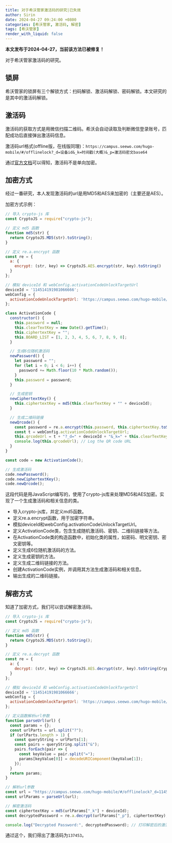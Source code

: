 ```yaml
---
title: 对于希沃管家激活码的研究|已失效
author: Sirin
date: 2024-04-27 09:24:00 +0800
categories: [希沃管家, 激活码, 解密]
tags: [希沃管家]
render_with_liquid: false
---
```


**本文发布于2024-04-27，当前该方法已被修复！**

对于希沃管家激活码的研究。

## 锁屏
希沃管家的锁屏有三个解锁方式：扫码解锁、激活码解锁、密码解锁。本文研究的是其中的激活码解锁。

## 激活码
激活码的获取方式是用微信扫描二维码。希沃会自动读取及判断微信登录账号，匹配成功后直接弹出激活码信息。

激活码url格式(offline版，在线版同理)：`https://campus.seewo.com/hugo-mobile/#/offlinelock?_d=设备id&_k=时间戳(大概)&_p=激活码密文base64`

通过[官方文档](https://help.seewo.com/hugo/X2VZHaFbT3)可以得知，激活码不是单向加密。

## 加密方式
经过一番研究，本人发现激活码的url是用MD5和AES来加密的（主要还是AES）。

加密方式示例：

````js
// 导入 crypto-js 库
const CryptoJS = require("crypto-js");

// 定义 md5 函数
function md5(str) {
  return CryptoJS.MD5(str).toString();
}

// 定义 re.a.encrypt 函数
const re = {
  a: {
    encrypt: (str, key) => CryptoJS.AES.encrypt(str, key).toString()
  }
};

// 模拟 deviceId 和 webConfig.activationCodeUnlockTargetUrl
deviceId = '114514191981066666';
webConfig = {
  activationCodeUnlockTargetUrl: 'https://campus.seewo.com/hugo-mobile/#/offlinelock'
};

class ActivationCode {
  constructor() {
    this.password = null;
    this.clearTextKey = new Date().getTime();
    this.ciphertextKey = "";
    this.BOARD_LIST = [1, 2, 3, 4, 5, 6, 7, 8, 9, 0];
  }

  // 生成6位随机激活码
  newPassword() {
    let password = "";
    for (let i = 0; i < 6; i++) {
      password += Math.floor(10 * Math.random());
    }
    this.password = password;
  }

  // 生成密钥
  newCiphertextKey() {
    this.ciphertextKey = md5(this.clearTextKey + "" + deviceId);
  }

  // 生成二维码链接
  newQrcode() {
    const password = re.a.encrypt(this.password, this.ciphertextKey.toString());
    const t = webConfig.activationCodeUnlockTargetUrl;
    this.qrcodeUrl = t + "?_d=" + deviceId + "&_k=" + this.clearTextKey + "&_p=" + encodeURIComponent(password.toString());
    console.log(this.qrcodeUrl); // Log the QR code URL
  }
}

const code = new ActivationCode();

// 生成激活码
code.newPassword();
code.newCiphertextKey();
code.newQrcode();
````

这段代码是用JavaScript编写的，使用了crypto-js库来处理MD5和AES加密。实现了一个生成激活码和相关信息的类。

 - 导入crypto-js库，并定义md5函数。
 - 定义re.a.encrypt函数，用于加密字符串。
 - 模拟deviceId和webConfig.activationCodeUnlockTargetUrl。
 - 定义ActivationCode类，包含生成随机激活码、密钥、二维码链接等方法。
 - 在ActivationCode类的构造函数中，初始化类的属性，如密码、明文密钥、密文密钥等。
 - 定义生成6位随机激活码的方法。
 - 定义生成密钥的方法。
 - 定义生成二维码链接的方法。
 - 创建ActivationCode实例，并调用其方法生成激活码和相关信息。
 - 输出生成的二维码链接。

## 解密方式
知道了加密方式，我们可以尝试解密激活码。

````js
// 导入 crypto-js 库
const CryptoJS = require("crypto-js");

// 定义 md5 函数
function md5(str) {
  return CryptoJS.MD5(str).toString();
}

// 定义 re.a.decrypt 函数
const re = {
  a: {
    decrypt: (str, key) => CryptoJS.AES.decrypt(str, key).toString(CryptoJS.enc.Utf8)
  }
};

// 模拟 deviceId 和 webConfig.activationCodeUnlockTargetUrl
deviceId = '114514191981066666';
webConfig = {
  activationCodeUnlockTargetUrl: 'https://campus.seewo.com/hugo-mobile/#/offlinelock'
};

// 定义函数解析url参数
function parseUrl(url) {
  const params = {};
  const urlParts = url.split("?");
  if (urlParts.length > 1) {
    const queryString = urlParts[1];
    const pairs = queryString.split("&");
    pairs.forEach(pair => {
      const keyValue = pair.split("=");
      params[keyValue[0]] = decodeURIComponent(keyValue[1]);
    });
  }
  return params;
}

// 解析url参数
const url = "https://campus.seewo.com/hugo-mobile/#/offlinelock?_d=114514191981066666&_k=1714180968345&_p=U2FsdGVkX1%2FauFnk1GiKIOBRZnUIRweNFFwj0RrmuFo%3D";
const urlParams = parseUrl(url);

// 解密激活码
const ciphertextKey = md5(urlParams["_k"] + deviceId);
const decryptedPassword = re.a.decrypt(urlParams["_p"], ciphertextKey);

console.log("Decrypted Password:", decryptedPassword); // 打印解密后的激活码
````

通过这个，我们得出了激活码为`137453`。